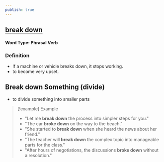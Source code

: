 ```yaml
---
publish: true
---
```

## [break down](https://dictionary.cambridge.org/dictionary/english/breaking-down)

#### Word Type: Phrasal Verb
### Definition
- If a machine or vehicle breaks down, it stops working.
- to become very upset.
## Break down Something (divide)
- to divide something into smaller parts

> [!example] Example
> 
> - "Let me **break down** the process into simpler steps for you."
> - "The car **broke down** on the way to the beach."
> - "She started to **break down** when she heard the news about her friend."
> - "The teacher will **break down** the complex topic into manageable parts for the class."
> - "After hours of negotiations, the discussions **broke down** without a resolution."
